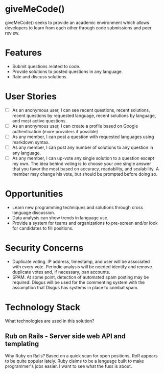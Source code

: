 giveMeCode()
==========

giveMeCode() seeks to provide an academic environment which allows developers to learn from each other through code submissions and peer review.

Features
========
- Submit questions related to code.
- Provide solutions to posted questions in any language.
- Rate and discuss solutions.

User Stories
============
- [ ] As an anonymous user, I can see recent questions, recent solutions, recent questions by requested language, recent solutions by language, and most active questions.
- [ ] As an anonymous user, I can create a profile based on Google authentication (more providers if possible)
- [ ] As any member, I can post a question with requested languages using markdown syntax.
- [ ] As any member, I can post any number of solutions to any question in any language.
- [ ] As any member, I can up-vote any single solution to a question except my own.  The idea behind voting is to choose your one single answer that you favor the most based on accuracy, readability, and scalability.  A member may change his vote, but should be prompted before doing so.

Opportunities
============
- Learn new programming techniques and solutions through cross language discussion.
- Data analysis can show trends in language use.
- Provide a system for teams and organizations to pre-screen and/or look for candidates to fill positions.

Security Concerns
=================
- Duplicate voting.  IP address, timestamp, and user will be associated with every vote.  Periodic analysis will be needed identify and remove duplicate votes and, if necessary, ban accounts.
- SPAM. At some point, detection of automated spam posting may be required. Disgus will be used for the commenting system with the assumption that Disgus has systems in place to combat spam.
 
Technology Stack
================
What technologies are used in this solution?

Rub on Rails - Server side web API and templating
-------------------------------------------------
Why Ruby on Rails? Based on a quick scan for open positions, RoR appears to be quite popular lately. Ruby claims to be a language built to make programmer's jobs easier. I want to see what the fuss is about.


